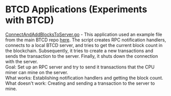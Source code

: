 # BTCD Applications (Experiments with BTCD)

[ConnectAndAddBlocksToServer.go](https://github.com/DARA-Project/BTCD-Applications/blob/master/ConnectAndAddBlockToServer.go) - This application used an example file from the main BTCD repo [here](https://github.com/btcsuite/btcd/blob/master/rpcclient/examples/btcdwebsockets/main.go). The script creates RPC notification handlers, connects to a local BTCD server, and tries to get the current block count in the blockchain. Subsequently, it tries to create a new transactions and sends the transaction to the server. Finally, it shuts down the connection with the server.<br />
Goal: Set up an RPC server and try to send it transactions that the CPU miner can mine on the server.<br />
What works: Establishing notification handlers and getting the block count.<br />
What doesn't work: Creating and sending a transaction to the server to mine.<br />

